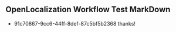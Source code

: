 ## OpenLocalization Workflow Test MarkDown
* 91c70867-9cc6-44ff-8def-87c5bf5b2368 thanks!

<!--HONumber=Aug16_HO3-->


